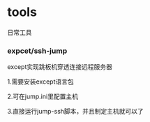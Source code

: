 # tools
日常工具

### expcet/ssh-jump

except实现跳板机穿透连接远程服务器

1.需要安装except语言包

2.可在jump.ini里配置主机

3.直接运行jump-ssh脚本，并且制定主机就可以了

